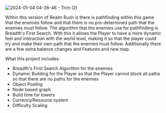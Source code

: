 ![2024-01-04 04-36-46 - Trim (2)](https://github.com/IraCalvo/Realm-Rush-Pathfinding/assets/115129139/af664691-c7b5-425f-9f8d-bbc98c829f49](https://github.com/IraCalvo/Realm-Rush-Pathfinding/blob/main/realm-rush.gif))


Within this version of Realm Rush is there is pathfinding within this game that the enemies follow and that there is no pre-determined path that the 
enemies must follow. The algorithm that the enemies use for pathfinding is Breadth's First Search. With this it allows the Player to have a more
dynamic feel and interaction with the world level, making it so that the player could try and make their own path that the enemies must follow.
Additionally there are a few extra balance changes and Features and new map.

What this project includes:
- Breadth's First Search Algorithm for the enemies
- Dynamic Building for the Player so that the Player cannot block all paths so that there are no paths for the enemies
- Object Pooling
- Node based graph
- Build time for towers
- Currency/Resource system
- Difficulty Scaling
